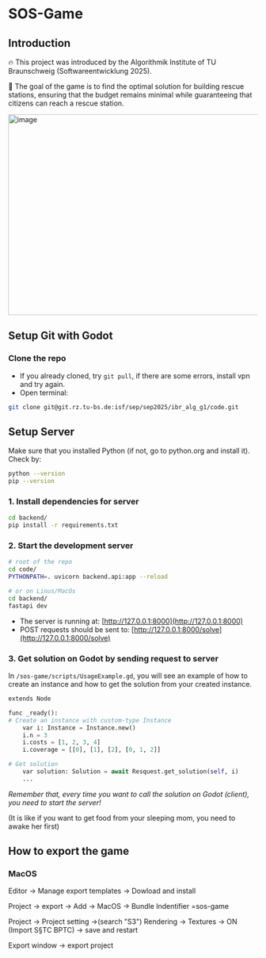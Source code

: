 # SOS-Game

## Introduction
🔥 This project was introduced by the Algorithmik Institute of TU Braunschweig (Softwareentwicklung 2025).

💠 The goal of the game is to find the optimal solution for building rescue stations, ensuring that the budget remains minimal while guaranteeing that citizens can reach a rescue station.

<img width="721" height="405" alt="image" src="https://github.com/user-attachments/assets/b116104c-b196-4ae3-b53a-7aa9a43dd156" />

## Setup Git with Godot

### Clone the repo

- If you already cloned, try `git pull`, if there are some errors, install vpn and try again.
- Open terminal:

```sh
git clone git@git.rz.tu-bs.de:isf/sep/sep2025/ibr_alg_g1/code.git
```

## Setup Server

Make sure that you installed Python (if not, go to python.org and install it). Check by:

```sh
python --version
pip --version
```

### 1. Install dependencies for server

```sh
cd backend/
pip install -r requirements.txt
```

### 2. Start the development server

```sh
# root of the repo
cd code/
PYTHONPATH=. uvicorn backend.api:app --reload

# or on Linus/MacOs
cd backend/
fastapi dev
```

- The server is running at: [http://127.0.0.1:8000](http://127.0.0.1:8000)
- POST requests should be sent to: [http://127.0.0.1:8000/solve](http://127.0.0.1:8000/solve)

### 3. Get solution on Godot by sending request to server

In `/sos-game/scripts/UsageExample.gd`, you will see an example of how to create an instance and how to get the solution from your created instance.

```python
extends Node

func _ready():
# Create an instance with custom-type Instance
    var i: Instance = Instance.new()
    i.n = 3
    i.costs = [1, 2, 3, 4]
    i.coverage = [[0], [1], [2], [0, 1, 2]]

# Get solution
    var solution: Solution = await Resquest.get_solution(self, i)
    ...
```

<i>Remember that, every time you want to call the solution on Godot (client), you need to start the server!</i>

(It is like if you want to get food from your sleeping mom, you need to awake her first)

## How to export the game

### MacOS

Editor -> Manage export templates -> Dowload and install

Project -> export -> Add -> MacOS -> Bundle Indentifier =sos-game

Project -> Project setting ->(search "S3") Rendering -> Textures -> ON (Import S§TC BPTC) -> save and restart

Export window -> export project
